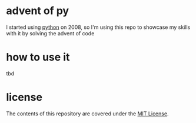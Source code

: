 # advent of py
I started using [python](https://www.python.org/) on 2008, so I'm using
this repo to showcase my skills with it by solving the advent of code

# how to use it
tbd

# license
The contents of this repository are covered under the [MIT License](LICENSE.txt).

